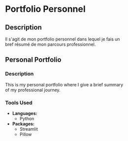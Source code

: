 # Portfolio Personnel

## Description
Il s'agit de mon portfolio personnel dans lequel je fais un  
bref résumé de mon parcours professionnel.

## Personal Portfolio

### Description
This is my personal portfolio where I give a brief summary  
of my professional journey.


### Tools Used 
- **Languages:**  
  - Python  
- **Packages:**  
  - Streamlit  
  - Pillow
